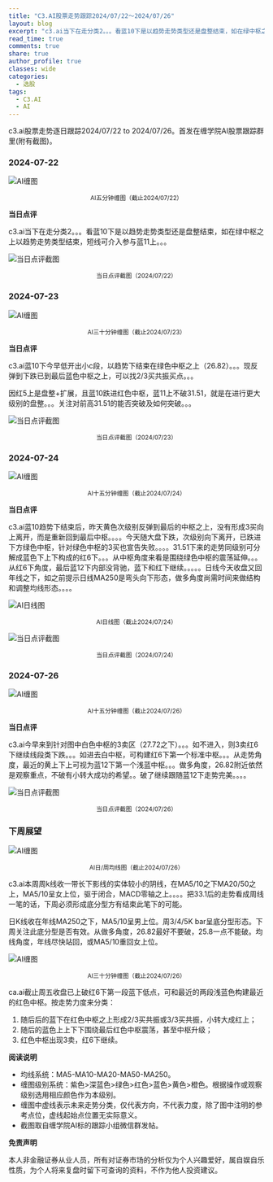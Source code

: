 ```yaml
---
title: "C3.AI股票走势跟踪2024/07/22～2024/07/26"
layout: blog
excerpt: "c3.ai当下在走分类2。。。看蓝10下是以趋势走势类型还是盘整结束，如在绿中枢之上以趋势走势类型结束，短线可介入参与蓝11上。"
read_time: true
comments: true
share: true
author_profile: true
classes: wide
categories:
  - 选股
tags:
  - C3.AI
  - AI
---
```


c3.ai股票走势逐日跟踪2024/07/22 to 2024/07/26。首发在缠学院AI股票跟踪群里(附有截图)。

### 2024-07-22

![AI缠图](/assets/images/2024b/AI-20240722-m-c.png)
<small><center>AI五分钟缠图（截止2024/07/22）</center></small>

**当日点评**

c3.ai当下在走分类2。。。看蓝10下是以趋势走势类型还是盘整结束，如在绿中枢之上以趋势走势类型结束，短线可介入参与蓝11上。。。

![当日点评截图](/assets/images/2024b/AI-20240722-comments-1.png)
<small><center>当日点评截图（2024/07/22）</center></small>

### 2024-07-23

![AI缠图](/assets/images/2024b/AI-20240723-m-c.png)
<small><center>AI三十分钟缠图（截止2024/07/23）</center></small>

**当日点评**

c3.ai蓝10下今早低开出小c段，以趋势下结束在绿色中枢之上（26.82）。。。现反弹到下跌已到最后蓝色中枢之上，可以找2/3买共振买点。。。

因红5上是盘整+扩展，且蓝10跌进红色中枢，蓝11上不破31.51，就是在进行更大级别的盘整。。。关注对前高31.51的能否突破及如何突破。。。

![当日点评截图](/assets/images/2024b/AI-20240723-comments-1.png)
<small><center>当日点评截图（2024/07/23）</center></small>

### 2024-07-24

![AI缠图](/assets/images/2024b/AI-20240724-m-c.png)
<small><center>AI十五分钟缠图（截止2024/07/24）</center></small>

**当日点评**

c3.ai蓝10趋势下结束后，昨天黄色次级别反弹到最后的中枢之上，没有形成3买向上离开，而是重新回到最后中枢。。。。今天随大盘下跌，次级别向下离开，已跌进下方绿色中枢，针对绿色中枢的3买也宣告失败。。。。31.51下来的走势同级别可分解成蓝色下上下构成的红6下。。。从中枢角度来看是围绕绿色中枢的震荡延伸。。。从红6下角度，最后蓝12下内部没背驰，蓝下和红下继续。。。。。日线今天收盘又回年线之下，如之前提示日线MA250是弯头向下形态，做多角度尚需时间来做结构和调整均线形态。。。。

![AI日线图](/assets/images/2024b/AI-20240724-d-jun.png)
<small><center>AI日线图（截止2024/07/24）</center></small>

![当日点评截图](/assets/images/2024b/AI-20240724-comments-1.png)
<small><center>当日点评截图（2024/07/24）</center></small>

### 2024-07-26

![AI缠图](/assets/images/2024b/AI-20240726-m15-c.png)
<small><center>AI十五分钟缠图（截止2024/07/26）</center></small>

**当日点评**

c3.ai今早来到针对图中白色中枢的3卖区（27.72之下）。。。如不进入，则3卖红6下继续线段类下跌。。。如进去白中枢，可构建红6下第一个标准中枢。。。从走势角度，最近的黄上下上可视为蓝12下第一个浅蓝中枢。。。做多角度，26.82附近依然是观察重点，不破有小转大成功的希望。。破了继续跟随蓝12下走势完美。。。。

![当日点评截图](/assets/images/2024b/AI-20240726-comments-1.png)
<small><center>当日点评截图（2024/07/26）</center></small>

### 下周展望
![AI缠图](/assets/images/2024b/AI-20240726-Jun.jpg)
<small><center>AI日/周均线图（截止2024/07/26）</center></small>

c3.ai本周周k线收一带长下影线的实体较小的阴线，在MA5/10之下MA20/50之上，MA5/10呈女上位，驱于闭合，MACD零轴之上。。。。把33.1后的走势看成周线一笔的话，下周必须形成底分型方有结束此笔下的可能。

日K线收在年线MA250之下，MA5/10呈男上位。周3/4/5K bar呈底分型形态。下周关注此底分型是否有效。从做多角度，26.82最好不要破，25.8一点不能破。均线角度，年线尽快站回，或MA5/10重回女上位。

![AI缠图](/assets/images/2024b/AI-20240726-m30-c.png)
<small><center>AI三十分钟缠图（截止2024/07/26）</center></small>

ca.ai截止周五收盘已上破红6下第一段蓝下低点，可和最近的两段浅蓝色构建最近的红色中枢。按走势力度来分类：
1.  随后后的蓝下在红色中枢之上形成2/3买共振或3/3买共振，小转大成红上；
2.  随后的蓝色上上下下围绕最后红色中枢震荡，甚至中枢升级；
3.  红色中枢出现3卖，红6下继续。

**阅读说明**

* 均线系统：MA5-MA10-MA20-MA50-MA250。
* 缠图级别系统：紫色>深蓝色>绿色>红色>蓝色>黄色>橙色。根据操作或观察级别选用相应颜色作为本级别。
* 缠图中虚线表示未来走势分类，仅代表方向，不代表力度，除了图中注明的参考点位，虚线起始点位置无实际意义。
* 截图取自缠学院AI标的跟踪小组微信群发帖。

**免责声明** 

本人非金融证券从业人员，所有对证券市场的分析仅为个人兴趣爱好，属自娱自乐性质，为个人将来复盘时留下可查询的资料，不作为他人投资建议。

